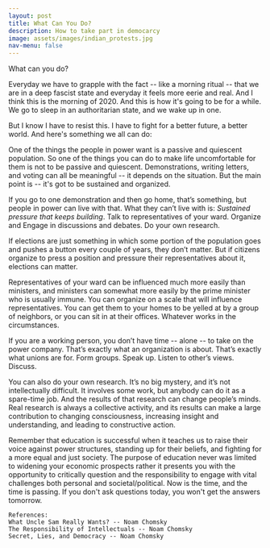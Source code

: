 ```yaml
---
layout: post
title: What Can You Do?
description: How to take part in democarcy
image: assets/images/indian_protests.jpg
nav-menu: false
---
```


What can you do?

Everyday we have to grapple with the fact -- like a morning ritual -- that we are in a deep fascist state and everyday it feels more eerie and real. And I think this is the morning of 2020. And this is how it's going to be for a while. We go to sleep in an authoritarian state, and we wake up in one. 

But I know I have to resist this. I have to fight for a better future, a better world. And here's something we all can do:

One of the things the people in power want is a passive and quiescent population. So one of the things you can do to make life uncomfortable for them is not to be passive and quiescent. Demonstrations, writing letters, and voting can all be meaningful -- it depends on the situation. But the main point is -- it's got to be sustained and organized. 

If you go to one demonstration and then go home, that’s something, but people in power can live with that. What they can’t live with is: _Sustained pressure that keeps building_. Talk to representatives of your ward. Organize and Engage in discussions and debates. Do your own research.

If elections are just something in which some portion of the population goes and pushes a button every couple of years, they don’t matter. But if citizens organize to press a position and pressure their representatives about it, elections can matter. 

Representatives of your ward can be influenced much more easily than ministers, and ministers can somewhat more easily by the prime minister who is usually immune. You can organize on a scale that will influence representatives. You can get them to your homes to be yelled at by a group of neighbors, or you can sit in at their offices. Whatever works in the circumstances. 

If you are a working person, you don’t have time -- alone -- to take on the power company. That’s exactly what an organization is about. That’s exactly what unions are for. Form groups. Speak up. Listen to other’s views. Discuss. 

You can also do your own research. It’s no big mystery, and it’s not intellectually difficult. It involves some work, but anybody can do it as a spare-time job. And the results of that research can change people’s minds. Real research is always a collective activity, and its results can make a large contribution to changing consciousness, increasing insight and understanding, and leading to constructive action.  

Remember that education is successful when it teaches us to raise their voice against power structures, standing up for their beliefs, and fighting for a more equal and just society. The purpose of education never was limited to widening your economic prospects rather it presents you with the opportunity to critically question and the responsibility to engage with vital challenges both personal and societal/political. Now is the time, and the time is passing. If you don't ask questions today, you won't get the answers tomorrow. 



```References:```</br>
```What Uncle Sam Really Wants? -- Noam Chomsky```</br>
```The Responsibility of Intellectuals -- Noam Chomsky```</br>
```Secret, Lies, and Democracy -- Noam Chomsky```</br>
